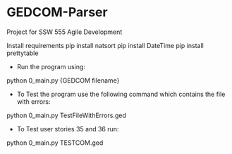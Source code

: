 # GEDCOM-Parser
Project for SSW 555 Agile Development

Install requirements
pip install natsort
pip install DateTime
pip install prettytable


* Run the program using:

python 0_main.py {GEDCOM filename}

* To Test the program use the following command which contains the file with errors:

python 0_main.py TestFileWithErrors.ged

* To Test user stories 35 and 36 run:

python 0_main.py TESTCOM.ged
